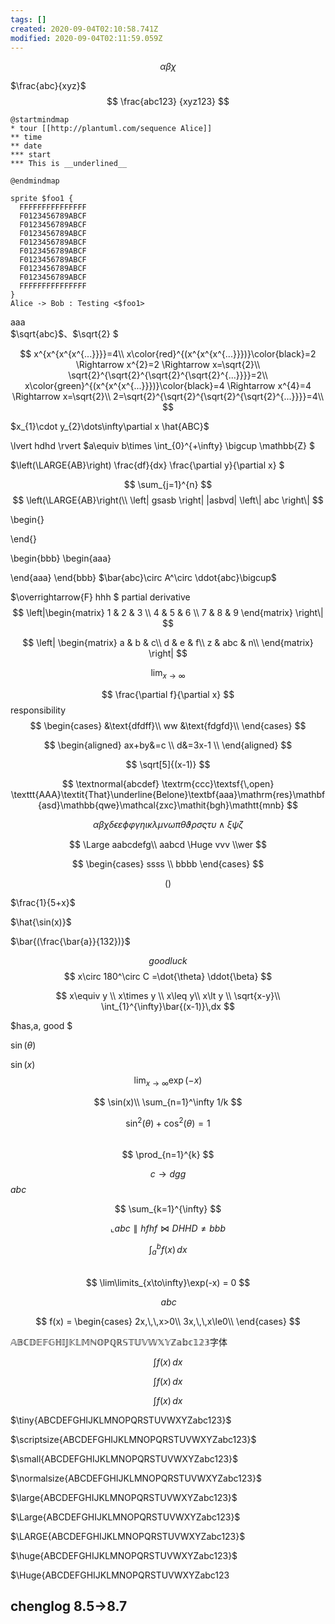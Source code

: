 ```yaml
---
tags: []
created: 2020-09-04T02:10:58.741Z
modified: 2020-09-04T02:11:59.059Z
---
```

$$
 \alpha\beta\chi
$$

$\frac{abc}{xyz}$
 ​
 $$
 \frac{abc123} {xyz123}
 $$

``` puml
@startmindmap
* tour [[http://plantuml.com/sequence Alice]]
** time
** date
*** start
*** This is __underlined__

@endmindmap
```

``` puml
sprite $foo1 {
  FFFFFFFFFFFFFFF
  F0123456789ABCF
  F0123456789ABCF
  F0123456789ABCF
  F0123456789ABCF
  F0123456789ABCF
  F0123456789ABCF
  F0123456789ABCF
  F0123456789ABCF
  FFFFFFFFFFFFFFF
}
Alice -> Bob : Testing <$foo1>
```

aaa  
$\sqrt{abc}$、$\sqrt{2} $
 ​
 
 $$
 x^{x^{x^{x^{...}}}}=4\\
 x\color{red}^{(x^{x^{x^{...}}})}\color{black}=2 \Rightarrow x^{2}=2 \Rightarrow x=\sqrt{2}\\
 \sqrt{2}^{\sqrt{2}^{\sqrt{2}^{\sqrt{2}^{...}}}}=2\\
 x\color{green}^{(x^{x^{x^{...}}})}\color{black}=4 \Rightarrow x^{4}=4 \Rightarrow x=\sqrt{2}\\
 2=\sqrt{2}^{\sqrt{2}^{\sqrt{2}^{\sqrt{2}^{...}}}}=4\\
 $$

$x_{1}\cdot y_{2}\dots\infty\partial x \hat{ABC}$

\lvert hdhd \rvert 
$a\equiv b\times \int_{0}^{+\infty} \bigcup \mathbb{Z} $

$\left(\LARGE{AB}\right) \frac{df}{dx} \frac{\partial y}{\partial x} $

$$
 \sum_{j=1}^{n} 
$$
$$
\left(\LARGE{AB}\right(\\
\left| gsasb \right|
|asbvd|
\left\| abc \right\| 
$$

\begin{}
  
\end{}

\begin{bbb}
  \begin{aaa}
    
  \end{aaa}
\end{bbb}
$\bar{abc}\circ A^\circ \ddot{abc}\bigcup$

$\overrightarrow{F} hhh $ 
partial derivative
$$
 \left|\begin{matrix}
    1 & 2 & 3 \\
    4 & 5 & 6 \\
    7 & 8 & 9
   \end{matrix} \right\|
$$

$$
 \left| \begin{matrix}
   a & b & c\\
   d & e & f\\
   z & abc & n\\
 \end{matrix}
  \right|
$$


$$
\lim_{x \to \infty} 
$$

$$
\frac{\partial f}{\partial x} 
$$
responsibility
$$
\begin{cases}
   &\text{dfdff}\\
  ww &\text{fdgfd}\\
\end{cases} 
$$

$$
 \begin{aligned}
   ax+by&=c \\
   d&=3x-1 \\
 \end{aligned}
$$

$$
 \sqrt[5]{(x-1)} 
$$

$$
\textnormal{abcdef}
\textrm{ccc}\textsf{\,open} \texttt{AAA}\textit{That}\underline{Belone}\textbf{aaa}\mathrm{res}\mathbf{asd}\mathbb{qwe}\mathcal{zxc}\mathit{bgh}\mathtt{mnb}
$$

$$
 \alpha\beta\chi\delta\epsilon\varepsilon\phi\varphi\gamma\eta\iota\kappa\lambda\mu\nu\omega\pi\theta\vartheta\rho\sigma\varsigma\tau\upsilon \wedge\xi\psi\zeta
$$

$$
\Large aabcdefg\\
aabcd  \Huge vvv \\wer
$$

$$
\begin{cases}
  ssss \\
  bbbb
\end{cases}
$$

$$
\left(  \right)
$$

$\frac{1}{5+x}$

$\hat{\sin(x)}$

$\bar{(\frac{\bar{a}}{132})}$

$$ good luck $$
$$
 x\circ 180^\circ C  =\dot{\theta} \ddot{\beta}
$$

$$
  x\equiv y \\
 x\times y \\
 x\leq y\\
 x\lt y \\
 \sqrt{x-y}\\
 \int_{1}^{\infty}\bar{(x-1)}\,dx
$$

$has\,a\, good $

$\sin(\theta)$

$\sin(x)$ 
$$ \lim_{x\to\infty}\exp(-x) $$

$$
\sin(x)\\ 
\sum_{n=1}^\infty 1/k
$$

$$
 \sin^2(\theta) + \cos^2(\theta) = 1
$$
 ​
 $$
 \prod_{n=1}^{k}
 $$

 $$
c \to dgg
 $$
$\displaystyle abc$ 

$$
 \sum_{k=1}^{\infty} 
$$

$$
\llcorner abc \parallel hfhf \bowtie DHHD \not= bbb
$$

 $$
 \int_a^bf(x)\,dx
 $$
 ​
 $$
 \lim\limits_{x\to\infty}\exp(-x) = 0
 $$
 
$$ \,abc$$

$$
 f(x) = 
 \begin{cases}
 2x,\,\,x>0\\
 3x,\,\,x\le0\\
 \end{cases}
 $$


 $\mathbb{ABCDEFGHIJKLMNOPQRSTUVWXYZabc123字体}$


$$
 {\displaystyle \int f(x)\,dx}
 $$

$$
 {\textstyle \int f(x)\,dx}
 $$

$$
 \scriptstyle \int f(x)\,dx
 $$


$\tiny{ABCDEFGHIJKLMNOPQRSTUVWXYZabc123}$

$\scriptsize{ABCDEFGHIJKLMNOPQRSTUVWXYZabc123}$

$\small{ABCDEFGHIJKLMNOPQRSTUVWXYZabc123}$

$\normalsize{ABCDEFGHIJKLMNOPQRSTUVWXYZabc123}$

$\large{ABCDEFGHIJKLMNOPQRSTUVWXYZabc123}$

$\Large{ABCDEFGHIJKLMNOPQRSTUVWXYZabc123}$

$\LARGE{ABCDEFGHIJKLMNOPQRSTUVWXYZabc123}$

$\huge{ABCDEFGHIJKLMNOPQRSTUVWXYZabc123}$

$\Huge{ABCDEFGHIJKLMNOPQRSTUVWXYZabc123




## chenglog 8.5->8.7